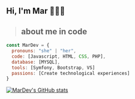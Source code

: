 ## Hi, I'm Mar 👋👩‍💻

>## about me in code

```javascript
const MarDev = {
  pronouns: "she" | "her",
  code: [Javascript, HTML, CSS, PHP],
  database: [MYSQL],
  tools: [Symfony, Bootstrap, VS]
  passions: [Create technological experiences]
}
```

[![MarDev's GitHub stats](https://github-readme-stats.vercel.app/api?username=MarDev13)](https://github.com/anuraghazra/github-readme-stats)







<!--
**MarDev13/MarDev13** is a ✨ _special_ ✨ repository because its `README.md` (this file) appears on your GitHub profile.

Here are some ideas to get you started:

- 🔭 I’m currently working on ...
- 🌱 I’m currently learning ...
- 👯 I’m looking to collaborate on ...
- 🤔 I’m looking for help with ...
- 💬 Ask me about ...
- 📫 How to reach me: ...
- 😄 Pronouns: ...
- ⚡ Fun fact: ...
-->
